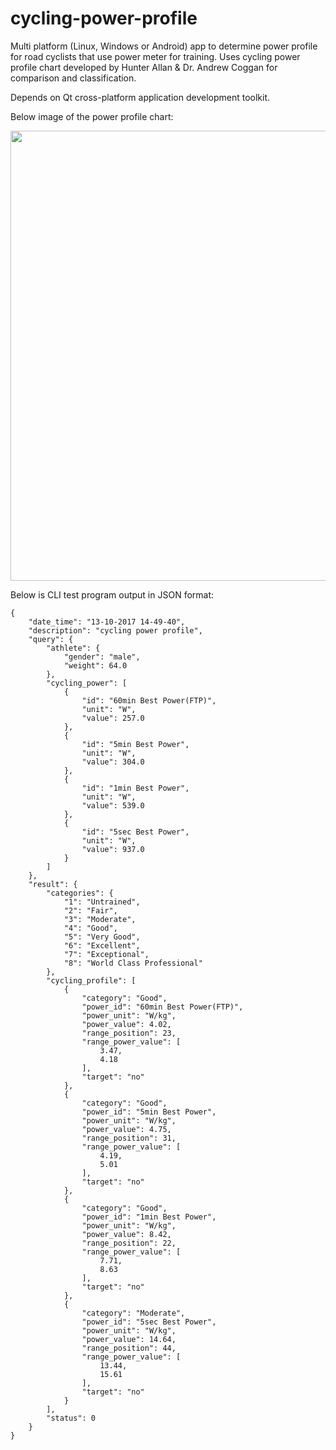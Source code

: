 # cycling-power-profile

Multi platform (Linux, Windows or Android) app to determine power profile for road cyclists that use power meter for training. Uses cycling power profile chart developed by Hunter Allan & Dr. Andrew Coggan for comparison and classification.    

Depends on Qt cross-platform application development toolkit.

Below image of the power profile chart:

<p align="left">
  <img src="https://user-images.githubusercontent.com/22800635/31544246-846eff42-b022-11e7-826b-8b9e1a825474.gif" width="720"/>
</p>


Below is CLI test program output in JSON format:

```
{
    "date_time": "13-10-2017 14-49-40",
    "description": "cycling power profile",
    "query": {
        "athlete": {
            "gender": "male",
            "weight": 64.0
        },
        "cycling_power": [
            {
                "id": "60min Best Power(FTP)",
                "unit": "W",
                "value": 257.0
            },
            {
                "id": "5min Best Power",
                "unit": "W",
                "value": 304.0
            },
            {
                "id": "1min Best Power",
                "unit": "W",
                "value": 539.0
            },
            {
                "id": "5sec Best Power",
                "unit": "W",
                "value": 937.0
            }
        ]
    },
    "result": {
        "categories": {
            "1": "Untrained",
            "2": "Fair",
            "3": "Moderate",
            "4": "Good",
            "5": "Very Good",
            "6": "Excellent",
            "7": "Exceptional",
            "8": "World Class Professional"
        },
        "cycling_profile": [
            {
                "category": "Good",
                "power_id": "60min Best Power(FTP)",
                "power_unit": "W/kg",
                "power_value": 4.02,
                "range_position": 23,
                "range_power_value": [
                    3.47,
                    4.18
                ],
                "target": "no"
            },
            {
                "category": "Good",
                "power_id": "5min Best Power",
                "power_unit": "W/kg",
                "power_value": 4.75,
                "range_position": 31,
                "range_power_value": [
                    4.19,
                    5.01
                ],
                "target": "no"
            },
            {
                "category": "Good",
                "power_id": "1min Best Power",
                "power_unit": "W/kg",
                "power_value": 8.42,
                "range_position": 22,
                "range_power_value": [
                    7.71,
                    8.63
                ],
                "target": "no"
            },
            {
                "category": "Moderate",
                "power_id": "5sec Best Power",
                "power_unit": "W/kg",
                "power_value": 14.64,
                "range_position": 44,
                "range_power_value": [
                    13.44,
                    15.61
                ],
                "target": "no"
            }
        ],
        "status": 0
    }
}
```
